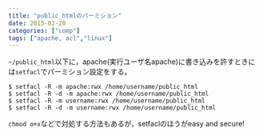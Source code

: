 ```yaml
---
title: "public_htmlのパーミション"
date: 2015-02-20
categories: ["comp"]
tags: ["apache, acl","linux"]
---
```


`~/public_html`以下に，apache(実行ユーザ名apache)に書き込みを許すときには`setfacl`でパーミション設定をする。
~~~
$ setfacl -R -m apache:rwx /home/username/public_html
$ setfacl -R -d -m apache:rwx /home/username/public_html
$ setfacl -R -m username:rwx /home/username/public_html
$ setfacl -R -d -m username:rwx /home/username/public_html
~~~
`chmod o+x`などで対処する方法もあるが，setfaclのほうがeasy and secure!
